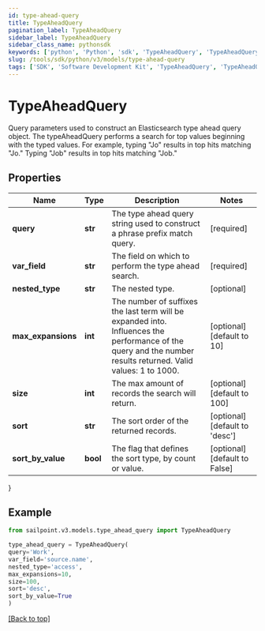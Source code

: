 ```yaml
---
id: type-ahead-query
title: TypeAheadQuery
pagination_label: TypeAheadQuery
sidebar_label: TypeAheadQuery
sidebar_class_name: pythonsdk
keywords: ['python', 'Python', 'sdk', 'TypeAheadQuery', 'TypeAheadQuery'] 
slug: /tools/sdk/python/v3/models/type-ahead-query
tags: ['SDK', 'Software Development Kit', 'TypeAheadQuery', 'TypeAheadQuery']
---
```


# TypeAheadQuery

Query parameters used to construct an Elasticsearch type ahead query object.  The typeAheadQuery performs a search for top values beginning with the typed values. For example, typing \"Jo\" results in top hits matching \"Jo.\" Typing \"Job\" results in top hits matching \"Job.\" 

## Properties

Name | Type | Description | Notes
------------ | ------------- | ------------- | -------------
**query** | **str** | The type ahead query string used to construct a phrase prefix match query. | [required]
**var_field** | **str** | The field on which to perform the type ahead search. | [required]
**nested_type** | **str** | The nested type. | [optional] 
**max_expansions** | **int** | The number of suffixes the last term will be expanded into. Influences the performance of the query and the number results returned. Valid values: 1 to 1000. | [optional] [default to 10]
**size** | **int** | The max amount of records the search will return. | [optional] [default to 100]
**sort** | **str** | The sort order of the returned records. | [optional] [default to 'desc']
**sort_by_value** | **bool** | The flag that defines the sort type, by count or value. | [optional] [default to False]
}

## Example

```python
from sailpoint.v3.models.type_ahead_query import TypeAheadQuery

type_ahead_query = TypeAheadQuery(
query='Work',
var_field='source.name',
nested_type='access',
max_expansions=10,
size=100,
sort='desc',
sort_by_value=True
)

```
[[Back to top]](#) 


